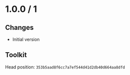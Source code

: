 # 1.0.0 / 1

## Changes

- Initial version

## Toolkit

Head position: `353b5aad8f6cc7a7ef544d41d2db40d664aa8dfd`
